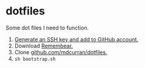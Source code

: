 # dotfiles

Some dot files I need to function.

1. [Generate an SSH key and add to GitHub account.](help.github.com/en/github/authenticating-to-github/adding-a-new-ssh-key-to-your-github-account)
2. Download [Remembear.](remembear.com)
2. Clone [github.com/mdcurran/dotfiles.](github.com/mdcurran/dotfiles)
3. `sh bootstrap.sh`
